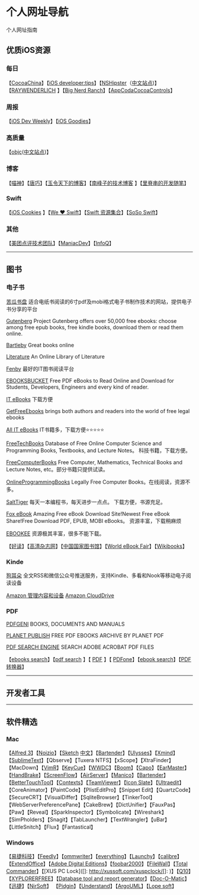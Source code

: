 # 个人网址导航
个人网址指南



## 优质iOS资源

### 每日

【[CocoaChina](http://www.cocoachina.com/)】【[iOS developer:tips](http://iosdevelopertips.com/)】【[NSHipster](http://nshipster.com/)（[中文站点](http://nshipster.cn/))】【[RAYWENDERLICH](https://www.raywenderlich.com/)	】【[Big Nerd Ranch](https://www.bignerdranch.com/blog/)】【[AppCoda](http://www.appcoda.com/)[CocoaControls](https://www.cocoacontrols.com/)】										



### 周报
【[iOS Dev Weekly](https://iosdevweekly.com/)】【[iOS Goodies](http://ios-goodies.com/)】		



### 高质量

【[objc](https://www.objc.io/)([中文站点](https://www.objccn.io/))】



### 博客

【[喵神](https://onevcat.com/#blog)】【[唐巧](http://blog.devtang.com/)】【[玉令天下的博客](http://yulingtianxia.com/)】【[南峰子的技术博客](http://southpeak.github.io/)	】【[里脊串的开发随笔](http://adad184.com/)】						



### Swift

【[iOS Cookies](http://www.ioscookies.com/) 】【[We ❤ Swift](http://www.weheartswift.com/)】【[Swift 资源集合](https://swift.zeef.com/robin.eggenkamp)】【[SoSo Swift](http://www.sososwift.com/)】



### 其他

【[美团点评技术团队](http://tech.meituan.com/)】【[ManiacDev](https://maniacdev.com/)】【[InfoQ](http://www.infoq.com/cn/)】		



***



## 图书

### 电子书

[苦瓜书盘](http://kgbook.com/) 		适合电纸书阅读的6寸pdf及mobi格式电子书制作技术的网站，提供电子书分享的平台



[Gutenberg](http://www.gutenberg.org/)		Project Gutenberg offers over 50,000 free ebooks: choose among free epub books, free kindle books, download them or read them online.



[Bartleby](http://www.bartleby.com/)		Great books online



[Literature](http://literature.org/)		An Online Library of Literature



[Fenby](http://www.fenby.com/)		最好的IT图书阅读平台



[EBOOKSBUCKET](http://www.ebooksbucket.com/)		Free PDF eBooks to Read Online and Download for Students, Developers, Engineers and every kind of reader.



[IT eBooks](http://it-ebooks.info/)		下载方便



[GetFreeEbooks](http://www.getfreeebooks.com/)		brings both authors and readers into the world of free legal ebooks



[All IT eBooks](http://www.allitebooks.com/)	IT书籍多，下载方便⭐️⭐️⭐️⭐️⭐️



[FreeTechBooks](http://www.freetechbooks.com/)		Database of Free Online Computer Science and Programming Books, Textbooks, and Lecture Notes。		科技书籍，下载方便。



[FreeComputerBooks](http://www.freetechbooks.com/)		Free Computer, Mathematics, Technical Books and Lecture Notes, etc。部分书籍只提供试读。



[OnlineProgrammingBooks](http://www.freetechbooks.com/)		Legally Free Computer Books。在线阅读，资源不多。



[SaltTiger](http://www.salttiger.com/)		每天一本编程书，每天进步一点点。		下载方便，书源充足。



[Fox eBook](http://www.foxebook.net/)		Amazing Free eBook Download Site!Newest Free eBook Share!Free Download PDF, EPUB, MOBI eBooks。		资源丰富，下载稍麻烦



[EBOOKEE](http://www.ebookee.net/)		资源极其丰富，很多不能下载。



【[好读](http://haodoo.net/)】【[高清杂志网](http://www.gqzzw.com/)】【[中国国家图书馆](http://www.nlc.gov.cn/)】【[World eBook Fair](http://worldebookfair.com/)】【[Wikibooks](https://en.wikibooks.org/wiki/Main_Page)】										



### Kinde

[狗耳朵](http://www.dogear.cn)  全文RSS和微信公众号推送服务，支持Kindle、多看和Nook等移动电子阅读设备



[Amazon 管理内容和设备](https://www.amazon.cn/gp/digital/fiona/manage/ref=sv_kinc_14)      		[Amazon CloudDrive](https://www.amazon.cn/clouddrive/)



### PDF



[PDFGENI](http://www.pdfgeni.net/)		 BOOKS, DOCUMENTS AND MANUALS



[PLANET PUBLISH](http://www.planetpublish.com/)  FREE PDF EBOOKS ARCHIVE BY PLANET PDF



[PDF SEARCH ENGINE](http://www.pdfsearchengine.org/)  SEARCH ADOBE ACROBAT PDF FILES



【[ebooks search](http://ebooks-search-engine.com/)】【[pdf search](http://www.pdf-searcher.com/) 】【 [PDF](http://pdf.rapid4me.com/) 】【 [PDFone](http://pdfone.com/)】【[ebook search](http://www.ebook-search-engine.net/)】【[PDF转换器](http://www.pdfdo.com/)】			 	



***



## 开发者工具









***



## 软件精选



### Mac



【[Alfred 3](http://www.alfredworkflow.com/)】【[Noizio](http://noiz.io/)】【[Sketch](https://www.sketchapp.com/)   [中文](http://www.sketchcn.com/)】【[Bartender](http://ww.macbartender.com/)】【[Ulysses](http://www.ulyssesapp.com/)】【[Xmind](http://www.xmind.net/)】【[SublimeText](http://www.sublimetext.com/)】【Qbserve】【Tuxera NTFS】【xScope】【XtraFinder】【MacDown】【[VimR](http://vimr.org/)】【[KeyCue](http://www.ergonis.com/products/keycue/)】【[WWDC](https://github.com/insidegui/WWDC)】【[Boom](http://www.globaldelight.com/)】【[Capo](http://supermegaultragroovy.com/products/capo/)】【[EarMaster](http://www.earmaster.com/)】【[HandBrake](https://handbrake.fr/)】【[ScreenFlow](http://www.telestream.net/screenflow/overview.htm)】【[AirServer](http://www.airserver.com/)】【[Manico](https://manico.im/)】【[Bartender](http://ww.macbartender.com/)】【[BetterTouchTool](https://www.boastr.net/)】【[Contexts](https://contexts.co/)】【[TeamViewer](https://www.teamviewer.com/zhcn/download/mac/)】【[Icon Slate](http://www.kodlian.com/)】【[Ultraedit](http://www.ultraedit.com/products/mac-text-editor.html)】【CoreAnimator】【PaintCode】【PlistEditPro】【Snippet Edit】【QuartzCode】【SecureCRT】【VisualDiffer】【SqliteBrowser】【TinkerTool】【WebServerPreferencePane】【CakeBrew】【DictUnifier】【FauxPas】【Paw】【Reveal】【SparkInspector】【Symbolicate】【Wireshark】【SimPholders】【Snagit】【TabLauncher】【TextWrangler】【uBar】【LittleSnitch】【Flux】【Fantastical】



### Windows



【[易捷科技](http://cn.ejie.me/)】【[Feedly](http://feedly.com/i/welcome)】【[ommwriter](http://www.ommwriter.com/en/)】【[everything](http://xbeta.info/everything/index.htm)】【[Launchy]( http://launchy.net/)】【[calibre](http://calibre-ebook.com/)】【[ExtendOffice](https://www.extendoffice.com/)】【[Adobe Digital Editions](http://www.adobe.com/solutions/ebook/digital-editions.html)】【[foobar2000](http://www.foobar2000.cc/)】【[FileWall](http://hummerstudio.com/)】【[Total Commander](http://www.ghisler.com/)】【[XUS PC Lock]([]: http://xussoft.com/xuspclock/[]: )】【[Q10](http://baara.com/q10/)】【[XYPLORERFREE](https://www.xyplorer.com/free.php)】【[Database tool and report generator](http://www.databasetour.net/)】【[Doc-O-Matic](http://www.doc-o-matic.com/index2.html)】【[迅捷](http://www.integrech.cn/index_cn.htm)】【[NirSoft](http://www.nirsoft.net/)】	 【[Pidgin](http://pidgin.im/)】【[Understand](https://scitools.com/)】【[ArgoUML](http://argouml.tigris.org/)】【[Lope soft](http://www.lopesoft.com/)】